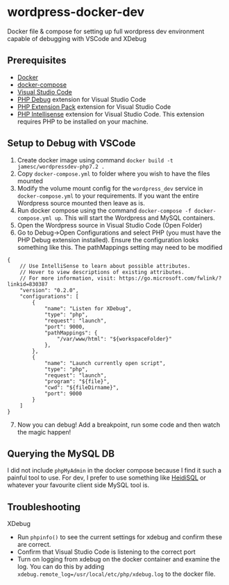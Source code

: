 # wordpress-docker-dev
Docker file &amp; compose for setting up full wordpress dev environment capable of debugging with VSCode and XDebug

## Prerequisites
* [Docker](https://www.docker.com/)
* [docker-compose](https://docs.docker.com/compose/)
* [Visual Studio Code](https://code.visualstudio.com/)
* [PHP Debug](https://marketplace.visualstudio.com/items?itemName=felixfbecker.php-debug) extension for Visual Studio Code
* [PHP Extension Pack](https://marketplace.visualstudio.com/items?itemName=felixfbecker.php-pack) extension for Visual Studio Code
* [PHP Intellisense](https://marketplace.visualstudio.com/items?itemName=felixfbecker.php-intellisense) extension for Visual Studio Code. This extension requires PHP to be installed on your machine.


## Setup to Debug with VSCode
1. Create docker image using command `docker build -t jamesc/wordpressdev-php7.2 .`
2. Copy `docker-compose.yml` to folder where you wish to have the files mounted
3. Modify the volume mount config for the `wordpress_dev` service in `docker-compose.yml` to your requirements. If you want the entire Wordpress source mounted then leave as is.
4. Run docker compose using the command `docker-compose -f docker-compose.yml up`. This will start the Wordpress and MySQL containers.
5. Open the Wordpress source in Visual Studio Code (Open Folder)
6. Go to Debug->Open Configurations and select PHP (you must have the PHP Debug extension installed). Ensure the configuration looks something like this. The pathMappings setting may need to be modified
```
{
    // Use IntelliSense to learn about possible attributes.
    // Hover to view descriptions of existing attributes.
    // For more information, visit: https://go.microsoft.com/fwlink/?linkid=830387
    "version": "0.2.0",
    "configurations": [
        {
            "name": "Listen for XDebug",
            "type": "php",
            "request": "launch",
            "port": 9000,
            "pathMappings": {
                "/var/www/html": "${workspaceFolder}"
            },
        },
        {
            "name": "Launch currently open script",
            "type": "php",
            "request": "launch",
            "program": "${file}",
            "cwd": "${fileDirname}",
            "port": 9000
        }
    ]
}
```
7. Now you can debug! Add a breakpoint, run some code and then watch the magic happen!

## Querying the MySQL DB
I did not include `phpMyAdmin` in the docker compose because I find it such a painful tool to use. For dev, I prefer to use something like [HeidiSQL](https://www.heidisql.com/download.php) or whatever your favourite client side MySQL tool is.

## Troubleshooting
XDebug
* Run `phpinfo()` to see the current settings for xdebug and confirm these are correct.
* Confirm that Visual Studio Code is listening to the correct port
* Turn on logging from xdebug on the docker container and examine the log. You can do this by adding `xdebug.remote_log=/usr/local/etc/php/xdebug.log` to the docker file.